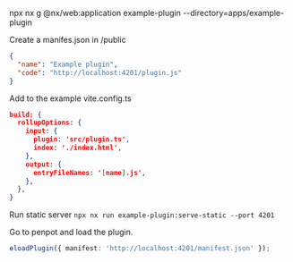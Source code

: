 npx nx g @nx/web:application example-plugin --directory=apps/example-plugin

Create a manifes.json in /public

```json
{
  "name": "Example plugin",
  "code": "http://localhost:4201/plugin.js"
}
```

Add to the example vite.config.ts

```json
build: {
  rollupOptions: {
    input: {
      plugin: 'src/plugin.ts',
      index: './index.html',
    },
    output: {
      entryFileNames: '[name].js',
    },
  },
}
```

Run static server `npx nx run example-plugin:serve-static --port 4201`

Go to penpot and load the plugin.

```ts
ɵloadPlugin({ manifest: 'http://localhost:4201/manifest.json' });
```
